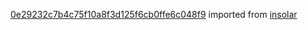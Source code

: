 [0e29232c7b4c75f10a8f3d125f6cb0ffe6c048f9](https://github.com/insolar/insolar/commit/0e29232c7b4c75f10a8f3d125f6cb0ffe6c048f9) imported from [insolar](https://github.com/insolar/insolar)
